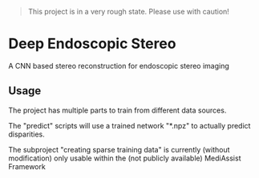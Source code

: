 
>This project is in a very rough state. Please use with caution!

# Deep Endoscopic Stereo
A CNN based stereo reconstruction for endoscopic stereo imaging

## Usage

The project has multiple parts to train from different data sources. 

The "predict" scripts will use a trained network "*.npz" to actually predict disparities.

The subproject "creating sparse training data" is currently (without modification) only usable within the (not publicly available) MediAssist Framework
